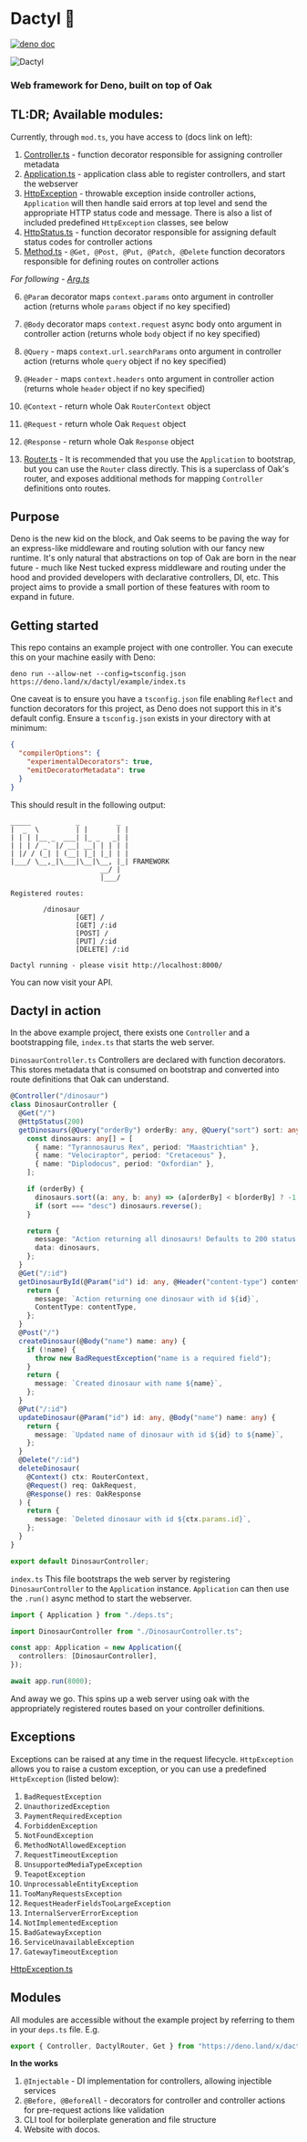 # Dactyl 🦇

[![deno doc](https://doc.deno.land/badge.svg)](https://doc.deno.land/https/deno.land/x/dactyl/mod.ts)

![Dactyl](./media/logo.jpeg?raw=true)

### Web framework for Deno, built on top of Oak

## TL:DR; Available modules:

Currently, through `mod.ts`, you have access to (docs link on left):

1. [Controller.ts](https://doc.deno.land/https/deno.land/x/dactyl/Controller.ts) - function decorator responsible for assigning controller metadata
2. [Application.ts](https://doc.deno.land/https/deno.land/x/dactyl/Application.ts) - application class able to register controllers, and start the webserver
3. [HttpException](https://doc.deno.land/https/deno.land/x/dactyl/HttpException.ts) - throwable exception inside controller actions, `Application` will then handle said errors at top level and send the appropriate HTTP status code and message. There is also a list of included predefined `HttpException` classes, see below
4. [HttpStatus.ts](https://doc.deno.land/https/deno.land/x/dactyl/HttpStatus.ts) - function decorator responsible for assigning default status codes for controller actions
5. [Method.ts](https://doc.deno.land/https/deno.land/x/dactyl/Method.ts) - `@Get, @Post, @Put, @Patch, @Delete` function decorators responsible for defining routes on controller actions

_For following - [Arg.ts](https://doc.deno.land/https/deno.land/x/dactyl/Arg.ts)_

6. `@Param` decorator maps `context.params` onto argument in controller action (returns whole `params` object if no key specified)
7. `@Body` decorator maps `context.request` async body onto argument in controller action (returns whole `body` object if no key specified)
8. `@Query` - maps `context.url.searchParams` onto argument in controller action (returns whole `query` object if no key specified)
9. `@Header` - maps `context.headers` onto argument in controller action (returns whole `header` object if no key specified)
10. `@Context` - return whole Oak `RouterContext` object
11. `@Request` - return whole Oak `Request` object
12. `@Response` - return whole Oak `Response` object

13. [Router.ts](https://doc.deno.land/https/deno.land/x/dactyl/Router.ts) - It is recommended that you use the `Application` to bootstrap, but you can use the `Router`
    class directly. This is a superclass of Oak's router, and exposes additional methods for mapping `Controller` definitions onto routes.

## Purpose

Deno is the new kid on the block, and Oak seems to be paving the way for an express-like middleware and routing solution with our fancy new runtime. It's only natural that abstractions on top of Oak are born in the near future - much like Nest tucked express middleware and routing under the hood and provided developers with declarative controllers, DI, etc. This project aims to provide a small portion of these features with room to expand in future.

## Getting started

This repo contains an example project with one controller. You can execute this on your machine easily with Deno:

`deno run --allow-net --config=tsconfig.json https://deno.land/x/dactyl/example/index.ts`

One caveat is to ensure you have a `tsconfig.json` file enabling `Reflect` and function decorators for this project, as Deno does not support this in it's default config. Ensure a `tsconfig.json` exists in your directory with at minimum:

```json
{
  "compilerOptions": {
    "experimentalDecorators": true,
    "emitDecoratorMetadata": true
  }
}
```

This should result in the following output:

```
_____           _         _
|  _  \         | |       | |
| | | |__ _  ___| |_ _   _| |
| | | / _` |/ __| __| | | | |
| |/ / (_| | (__| |_| |_| | |
|___/ \__,_|\___|\__|\__, |_| FRAMEWORK
                      __/ |
                      |___/

Registered routes:

        /dinosaur
                [GET] /
                [GET] /:id
                [POST] /
                [PUT] /:id
                [DELETE] /:id

Dactyl running - please visit http://localhost:8000/
```

You can now visit your API.

## Dactyl in action

In the above example project, there exists one `Controller` and a bootstrapping file, `index.ts` that starts the web server.

`DinosaurController.ts`
Controllers are declared with function decorators. This stores metadata that is consumed on bootstrap and converted into route definitions that Oak can understand.

```ts
@Controller("/dinosaur")
class DinosaurController {
  @Get("/")
  @HttpStatus(200)
  getDinosaurs(@Query("orderBy") orderBy: any, @Query("sort") sort: any) {
    const dinosaurs: any[] = [
      { name: "Tyrannosaurus Rex", period: "Maastrichtian" },
      { name: "Velociraptor", period: "Cretaceous" },
      { name: "Diplodocus", period: "Oxfordian" },
    ];

    if (orderBy) {
      dinosaurs.sort((a: any, b: any) => (a[orderBy] < b[orderBy] ? -1 : 1));
      if (sort === "desc") dinosaurs.reverse();
    }

    return {
      message: "Action returning all dinosaurs! Defaults to 200 status!",
      data: dinosaurs,
    };
  }
  @Get("/:id")
  getDinosaurById(@Param("id") id: any, @Header("content-type") contentType: any) {
    return {
      message: `Action returning one dinosaur with id ${id}`,
      ContentType: contentType,
    };
  }
  @Post("/")
  createDinosaur(@Body("name") name: any) {
    if (!name) {
      throw new BadRequestException("name is a required field");
    }
    return {
      message: `Created dinosaur with name ${name}`,
    };
  }
  @Put("/:id")
  updateDinosaur(@Param("id") id: any, @Body("name") name: any) {
    return {
      message: `Updated name of dinosaur with id ${id} to ${name}`,
    };
  }
  @Delete("/:id")
  deleteDinosaur(
    @Context() ctx: RouterContext,
    @Request() req: OakRequest,
    @Response() res: OakResponse
  ) {
    return {
      message: `Deleted dinosaur with id ${ctx.params.id}`,
    };
  }
}

export default DinosaurController;

```

`index.ts`
This file bootstraps the web server by registering `DinosaurController` to the `Application` instance. `Application` can then use the `.run()` async method to start the webserver.

```ts
import { Application } from "./deps.ts";

import DinosaurController from "./DinosaurController.ts";

const app: Application = new Application({
  controllers: [DinosaurController],
});

await app.run(8000);
```

And away we go. This spins up a web server using oak with the appropriately registered routes based on your controller definitions.

## Exceptions

Exceptions can be raised at any time in the request lifecycle. `HttpException` allows you to raise a custom exception, or you can
use a predefined `HttpException` (listed below):

1. `BadRequestException`
2. `UnauthorizedException`
3. `PaymentRequiredException`
4. `ForbiddenException`
5. `NotFoundException`
6. `MethodNotAllowedException`
7. `RequestTimeoutException`
8. `UnsupportedMediaTypeException`
9. `TeapotException`
10. `UnprocessableEntityException`
11. `TooManyRequestsException`
12. `RequestHeaderFieldsTooLargeException`
13. `InternalServerErrorException`
14. `NotImplementedException`
15. `BadGatewayException`
16. `ServiceUnavailableException`
17. `GatewayTimeoutException`

[HttpException.ts](https://doc.deno.land/https/deno.land/x/dactyl/HttpException.ts)

## Modules

All modules are accessible without the example project by referring to them in your `deps.ts` file.
E.g.

```ts
export { Controller, DactylRouter, Get } from "https://deno.land/x/dactyl/mod.ts";
```

**In the works**

1. `@Injectable` - DI implementation for controllers, allowing injectible services
2. `@Before, @BeforeAll` - decorators for controller and controller actions for pre-request actions like validation
3. CLI tool for boilerplate generation and file structure
4. Website with docos.
